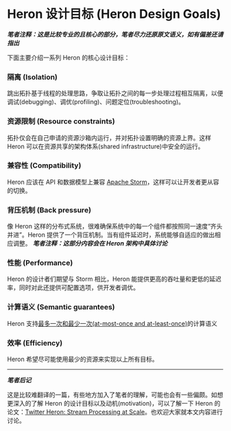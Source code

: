 # Heron 设计目标 (Heron Design Goals)

***笔者注释：这是比较专业的且核心的部分，笔者尽力还原原文语义，如有偏差还请指出***

下面主要介绍一系列 Heron 的核心设计目标：

### 隔离 (Isolation)

跳出拓扑基于线程的处理思路，争取让拓扑之间的每一步处理过程相互隔离，以便调试(debugging)、调优(profiling)、问题定位(troubleshooting)。

### 资源限制 (Resource constraints)

拓扑仅会在自己申请的资源沙箱内运行，并对拓扑设置明确的资源上界。这样 Heron 可以在资源共享的架构体系(shared infrastructure)中安全的运行。

### 兼容性 (Compatibility)

Heron 应该在 API 和数据模型上兼容 [Apache Storm](http://storm.apache.org)，这样可以让开发者更从容的切换。

### 背压机制 (Back pressure)

像 Heron 这样的分布式系统，很难确保系统中的每一个组件都按照同一速度“齐头并进”。Heron 提供了一个背压机制。当有组件延迟时，系统能够自适应的做出相应调整。 ***笔者注释：这部分内容会在 Heron 架构中具体讨论***

### 性能 (Performance)

Heron 的设计者们期望与 Storm 相比，Heron 能提供更高的吞吐量和更低的延迟率，同时对此还提供可配置选项，供开发者调优。

### 计算语义 (Semantic guarantees)

Heron 支持[最多一次和最少一次(at-most-once and at-least-once)](https://kafka.apache.org/08/design.html#semantics)的计算语义

### 效率 (Efficiency)

Heron 希望尽可能使用最少的资源来实现以上所有目标。

---

***笔者后记***

这是比较难翻译的一篇，有些地方加入了笔者的理解，可能也会有一些偏颇。如想更深入的了解 Heron 的设计目标以及动机(motivation)，可以了解一下 Heron 的论文：[Twitter Heron: Stream Processing at Scale](http://dl.acm.org/citation.cfm?id=2742788)。也欢迎大家就本文内容进行讨论。
